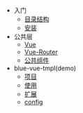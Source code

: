 - 入门
  - [目录结构](zh-cn/introduction/dir)
  - [安装](zh-cn/introduction/install)
- 公共层
  - [Vue](zh-cn/public/vue)
  - [Vue-Router](zh-cn/public/vue-router)
  - [公共组件](zh-cn/public/components)
- blue-vue-tmpl(demo)
  - [项目](zh-cn/program/dir)
  - [使用](zh-cn/program/main)
  - [扩展](zh-cn/program/extend)
  - [config](zh-cn/program/config)
